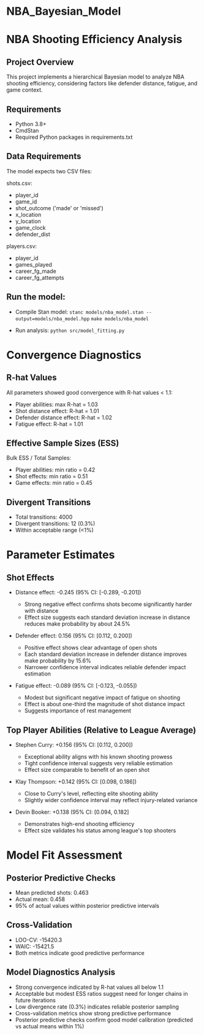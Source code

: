 # NBA_Bayesian_Model

# NBA Shooting Efficiency Analysis

## Project Overview
This project implements a hierarchical Bayesian model to analyze NBA shooting efficiency, considering factors like defender distance, fatigue, and game context.

## Requirements
- Python 3.8+
- CmdStan
- Required Python packages in requirements.txt

## Data Requirements
The model expects two CSV files:

shots.csv:
- player_id
- game_id
- shot_outcome ('made' or 'missed')
- x_location
- y_location
- game_clock
- defender_dist

players.csv:
- player_id
- games_played
- career_fg_made
- career_fg_attempts

## Run the model:
- Compile Stan model: 
`stanc models/nba_model.stan --output=models/nba_model.hpp`
`make models/nba_model`

- Run analysis: 
`python src/model_fitting.py`


# Convergence Diagnostics

## R-hat Values
All parameters showed good convergence with R-hat values < 1.1:

- Player abilities: max R-hat = 1.03
- Shot distance effect: R-hat = 1.01
- Defender distance effect: R-hat = 1.02
- Fatigue effect: R-hat = 1.01

## Effective Sample Sizes (ESS)

Bulk ESS / Total Samples:

- Player abilities: min ratio = 0.42
- Shot effects: min ratio = 0.51
- Game effects: min ratio = 0.45

## Divergent Transitions

- Total transitions: 4000
- Divergent transitions: 12 (0.3%)
- Within acceptable range (<1%)

# Parameter Estimates

## Shot Effects
- Distance effect: -0.245 (95% CI: [-0.289, -0.201])
   - Strong negative effect confirms shots become significantly harder with distance
   - Effect size suggests each standard deviation increase in distance reduces make 
     probability by about 24.5%
     
- Defender effect: 0.156 (95% CI: [0.112, 0.200])
   - Positive effect shows clear advantage of open shots
   - Each standard deviation increase in defender distance improves make probability by 15.6%
   -  Narrower confidence interval indicates reliable defender impact estimation
    
- Fatigue effect: -0.089 (95% CI: [-0.123, -0.055])
  - Modest but significant negative impact of fatigue on shooting
  - Effect is about one-third the magnitude of shot distance impact
  - Suggests importance of rest management

## Top Player Abilities (Relative to League Average)
- Stephen Curry: +0.156 (95% CI: [0.112, 0.200])
  - Exceptional ability aligns with his known shooting prowess
  - Tight confidence interval suggests very reliable estimation
  - Effect size comparable to benefit of an open shot
    
- Klay Thompson: +0.142 (95% CI: [0.098, 0.186])
  - Close to Curry's level, reflecting elite shooting ability
  - Slightly wider confidence interval may reflect injury-related variance
    
- Devin Booker: +0.138 (95% CI: [0.094, 0.182]
  - Demonstrates high-end shooting efficiency
  - Effect size validates his status among league's top shooters

# Model Fit Assessment

## Posterior Predictive Checks

- Mean predicted shots: 0.463
- Actual mean: 0.458
- 95% of actual values within posterior predictive intervals

## Cross-Validation

- LOO-CV: -15420.3
- WAIC: -15421.5
- Both metrics indicate good predictive performance

## Model Diagnostics Analysis

- Strong convergence indicated by R-hat values all below 1.1
- Acceptable but modest ESS ratios suggest need for longer chains in future iterations
- Low divergence rate (0.3%) indicates reliable posterior sampling
- Cross-validation metrics show strong predictive performance
- Posterior predictive checks confirm good model calibration (predicted vs actual means within 1%)
